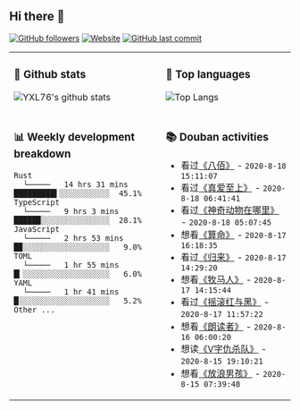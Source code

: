 ## Hi there 👋

[![GitHub followers](https://img.shields.io/github/followers/YXL76?style=for-the-badge&color=blue)](https://github.com/YXL76?tab=followers)
[![Website](https://img.shields.io/website?style=for-the-badge&up_message=Blog&url=https%3A%2F%2Fyxl76.net%2F&color=brightgreen)](https://yxl76.net)
[![GitHub last commit](https://img.shields.io/github/last-commit/YXL76/YXL76?label=update&style=for-the-badge&color=orange)](https://github.com/YXL76/YXL76)

<table>
<tr>
<td valign="top" width="54%">

### 🔭 Github stats

![YXL76's github stats](https://github-readme-stats.yxl76.vercel.app/api?username=YXL76&count_private=true&show_icons=true&theme=tokyonight)

</td>

<td valign="top" width="46%">

### 🌱 Top languages

![Top Langs](https://github-readme-stats.yxl76.vercel.app/api/top-langs/?username=YXL76&layout=compact&theme=tokyonight)

</td>
</tr>
<tr>
<td valign="top" width="54%">

### 📊 Weekly development breakdown

```text
Rust
  └─────   14 hrs 31 mins █████████▍░░░░░░░░░░░  45.1%
TypeScript
  └─────   9 hrs 3 mins   █████▉░░░░░░░░░░░░░░░  28.1%
JavaScript
  └─────   2 hrs 53 mins  █▉░░░░░░░░░░░░░░░░░░░   9.0%
TOML
  └─────   1 hr 55 mins   █▎░░░░░░░░░░░░░░░░░░░   6.0%
YAML
  └─────   1 hr 41 mins   █░░░░░░░░░░░░░░░░░░░░   5.2%
Other ...
```

</td>
<td valign="top" width="46%">

### 📚 Douban activities

- 看过[《八佰》](http://movie.douban.com/subject/26754233/) - `2020-8-18 15:11:07`
- 看过[《真爱至上》](http://movie.douban.com/subject/1292401/) - `2020-8-18 06:41:41`
- 看过[《神奇动物在哪里》](http://movie.douban.com/subject/25726614/) - `2020-8-18 05:07:45`
- 想看[《算命》](http://movie.douban.com/subject/4073872/) - `2020-8-17 16:18:35`
- 看过[《归来》](http://movie.douban.com/subject/21352814/) - `2020-8-17 14:29:20`
- 想看[《牧马人》](http://movie.douban.com/subject/1308038/) - `2020-8-17 14:15:44`
- 看过[《摇滚红与黑》](http://movie.douban.com/subject/30484534/) - `2020-8-17 11:57:22`
- 想看[《朗读者》](http://movie.douban.com/subject/2213597/) - `2020-8-16 06:00:20`
- 想读[《V字仇杀队》](https://book.douban.com/subject/25733467/) - `2020-8-15 19:10:21`
- 想看[《放浪男孩》](http://movie.douban.com/subject/5273301/) - `2020-8-15 07:39:48`

</td>
</tr>
</table>

<!--
**YXL76/YXL76** is a ✨ _special_ ✨ repository because its `README.md` (this file) appears on your GitHub profile.

Here are some ideas to get you started:

- 🔭 I’m currently working on ...
- 🌱 I’m currently learning ...
- 👯 I’m looking to collaborate on ...
- 🤔 I’m looking for help with ...
- 💬 Ask me about ...
- 📫 How to reach me: ...
- 😄 Pronouns: ...
- ⚡ Fun fact: ...
-->
